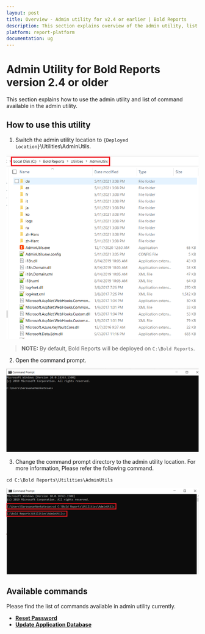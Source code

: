 ```yaml
---
layout: post
title: Overview - Admin utility for v2.4 or earlier | Bold Reports
description: This section explains overview of the admin utility, list of available commands, and how to use those commands in the admin utility of v2.4 or earlier. 
platform: report-platform
documentation: ug
---
```


# Admin Utility for Bold Reports version 2.4 or older

This section explains how to use the admin utility and list of command available in the admin utility.

## How to use this utility

1. Switch the admin utility location to `{Deployed Location}`\Utilities\AdminUtils.  

![folder](/static/assets/on-premise/images/tenant-management/admin-utility/folder.png)  

> **NOTE:** By default, Bold Reports will be deployed on `C:\Bold Reports`.

2. Open the command prompt.  

![cmd-window](/static/assets/on-premise/images/tenant-management/admin-utility/cmdpmpt.png)  

3. Change the command prompt directory to the admin utility location. For more information, Please refer the following command.   
~~~
cd C:\Bold Reports\Utilities\AdminUtils
~~~  
![utils-cmd](/static/assets/on-premise/images/tenant-management/admin-utility/displaycmd.png)  

## Available commands

Please find the list of commands available in admin utility currently.  
* [**Reset Password**](./../v2.4-or-older/reset-password/)
* [**Update Application Database**](./../v2.4-or-older/reset-application-database/)

